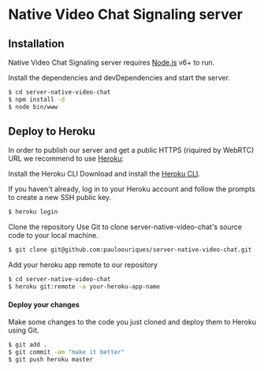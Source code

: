 Native Video Chat Signaling server
==================================

## Installation

Native Video Chat Signaling server requires [Node.js](https://nodejs.org/) v6+ to run.

Install the dependencies and devDependencies and start the server.

```sh
$ cd server-native-video-chat
$ npm install -d
$ node bin/www
```

## Deploy to Heroku

In order to publish our server and get a public HTTPS (riquired by WebRTC)
URL we recommend to use [Heroku](https://heroku.com/):

Install the Heroku CLI
Download and install the [Heroku CLI](https://devcenter.heroku.com/articles/heroku-cli).

If you haven't already, log in to your Heroku account and follow the prompts to create a new SSH public key.

```sh
$ heroku login
```
Clone the repository
Use Git to clone server-native-video-chat's source code to your local machine.


```sh
$ git clone git@github.com:pauloouriques/server-native-video-chat.git
```

Add your heroku app remote to our repository

```sh
$ cd server-native-video-chat
$ heroku git:remote -a your-heroku-app-name
```

#### Deploy your changes
Make some changes to the code you just cloned and deploy them to Heroku using Git.

```sh
$ git add .
$ git commit -am "make it better"
$ git push heroku master
```